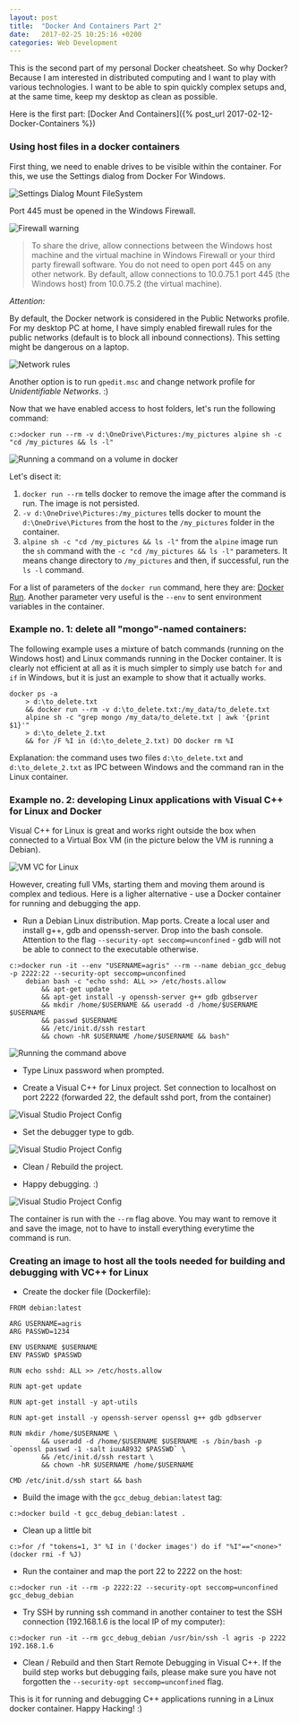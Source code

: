 ```yaml
---
layout: post
title:  "Docker And Containers Part 2"
date:   2017-02-25 10:25:16 +0200
categories: Web Development
---
```

This is the second part of my personal Docker cheatsheet. So why Docker? Because I am interested in distributed computing and I want to play with various technologies. 
I want to be able to spin quickly complex setups and, at the same time, keep my desktop as clean as possible. 

Here is the first part: [Docker And Containers]({% post_url 2017-02-12-Docker-Containers %}) 

### Using host files in a docker containers

First thing, we need to enable drives to be visible within the container. For this, we use the Settings dialog from Docker For Windows.

![Settings Dialog Mount FileSystem]({{site.url}}/assets/docker_2_1.png)

Port 445 must be opened in the Windows Firewall.

![Firewall warning]({{site.url}}/assets/docker_2_2.png)

> To share the drive, allow connections between the Windows host machine and the virtual machine in Windows Firewall or your third party firewall software. You do not need to open port 445 on any other network. 
> By default, allow connections to 10.0.75.1 port 445 (the Windows host) from 10.0.75.2 (the virtual machine). 

*Attention:* 

By default, the Docker network is considered in the Public Networks profile. 
For my desktop PC at home, I have simply enabled firewall rules for the public networks (default is to block all inbound connections). This setting might be dangerous on a laptop.

![Network rules]({{site.url}}/assets/docker_2_3.png)

Another option is to run `gpedit.msc` and change network profile for *Unidentifiable Networks*. :)

Now that we have enabled access to host folders, let's run the following command:

```
c:>docker run --rm -v d:\OneDrive\Pictures:/my_pictures alpine sh -c "cd /my_pictures && ls -l"
```

![Running a command on a volume in docker]({{site.url}}/assets/docker_2_4.png)

Let's disect it:

1. `docker run --rm` tells docker to remove the image after the command is run. The image is not persisted. 
2. `-v d:\OneDrive\Pictures:/my_pictures` tells docker to mount the `d:\OneDrive\Pictures` from the host to the `/my_pictures` folder in the container.
3. `alpine sh -c "cd /my_pictures && ls -l"` from the `alpine` image run the `sh` command with the `-c "cd /my_pictures && ls -l"` parameters. It means change directory to `/my_pictures` and then, if successful, run the `ls -l` command.

For a list of parameters of the `docker run` command, here they are: [Docker Run](https://docs.docker.com/engine/reference/commandline/run/). Another parameter very useful is the `--env` to sent environment variables in the container.

### Example no. 1: delete all "mongo"-named containers:

The following example uses a mixture of batch commands (running on the Windows host) and Linux commands running in the Docker container. It is clearly not efficient at all as it is much simpler to simply use batch `for` and `if` in Windows, but it is just an example to show that it actually works. 

```
docker ps -a 
    > d:\to_delete.txt 
    && docker run --rm -v d:\to_delete.txt:/my_data/to_delete.txt 
    alpine sh -c "grep mongo /my_data/to_delete.txt | awk '{print $1}'" 
    > d:\to_delete_2.txt 
    && for /F %I in (d:\to_delete_2.txt) DO docker rm %I
```

Explanation: the command uses two files `d:\to_delete.txt` and `d:\to_delete_2.txt` as IPC between Windows and the command ran in the Linux container.


### <a name="vclinuxdocker"></a> Example no. 2: developing Linux applications with Visual C++ for Linux and Docker

Visual C++ for Linux is great and  works right outside the box when connected to a Virtual Box VM (in the picture below the VM is running a Debian). 

![VM VC for Linux]({{site.url}}/assets/vsdebian.jpg)

However, creating full VMs, starting them and moving them around is complex and tedious. Here is a ligher alternative - use a Docker container for running and debugging the app.

- Run a Debian Linux distribution. Map ports. Create a local user and install g++, gdb and openssh-server. Drop into the bash console. Attention to the flag `--security-opt seccomp=unconfined` - gdb will not be able to connect to the executable otherwise.

```
c:>docker run -it --env "USERNAME=agris" --rm --name debian_gcc_debug -p 2222:22 --security-opt seccomp=unconfined 
    debian bash -c "echo sshd: ALL >> /etc/hosts.allow 
        && apt-get update 
        && apt-get install -y openssh-server g++ gdb gdbserver 
        && mkdir /home/$USERNAME && useradd -d /home/$USERNAME $USERNAME 
        && passwd $USERNAME 
        && /etc/init.d/ssh restart 
        && chown -hR $USERNAME /home/$USERNAME && bash"
```

![Running the command above]({{site.url}}/assets/docker_2_8.png)

- Type Linux password when prompted.

- Create a Visual C++ for Linux project. Set connection to localhost on port 2222 (forwarded 22, the default sshd port, from the container)

![Visual Studio Project Config]({{site.url}}/assets/docker_2_5.png)

- Set the debugger type to gdb. 

![Visual Studio Project Config]({{site.url}}/assets/docker_2_6.png)

- Clean / Rebuild the project.

- Happy debugging. :)

![Visual Studio Project Config]({{site.url}}/assets/docker_2_7.png)

The container is run with the `--rm` flag above. You may want to remove it and save the image, not to have to install everything everytime the command is run. 

### Creating an image to host all the tools needed for building and debugging with VC++ for Linux

- Create the docker file (Dockerfile):

```
FROM debian:latest

ARG USERNAME=agris
ARG PASSWD=1234

ENV USERNAME $USERNAME
ENV PASSWD $PASSWD

RUN echo sshd: ALL >> /etc/hosts.allow

RUN apt-get update

RUN apt-get install -y apt-utils

RUN apt-get install -y openssh-server openssl g++ gdb gdbserver

RUN mkdir /home/$USERNAME \
        && useradd -d /home/$USERNAME $USERNAME -s /bin/bash -p `openssl passwd -1 -salt iuuA8932 $PASSWD` \
        && /etc/init.d/ssh restart \
        && chown -hR $USERNAME /home/$USERNAME
        
CMD /etc/init.d/ssh start && bash
```

- Build the image with the `gcc_debug_debian:latest` tag:

```
c:>docker build -t gcc_debug_debian:latest .
```

- Clean up a little bit

```
c:>for /f "tokens=1, 3" %I in ('docker images') do if "%I"=="<none>" (docker rmi -f %J)
```

- Run the container and map the port 22 to 2222 on the host:

```
c:>docker run -it --rm -p 2222:22 --security-opt seccomp=unconfined gcc_debug_debian
```

- Try SSH by running ssh command in another container to test the SSH connection (192.168.1.6 is the local IP of my computer):

```
c:>docker run -it --rm gcc_debug_debian /usr/bin/ssh -l agris -p 2222 192.168.1.6
```

- Clean / Rebuild and then Start Remote Debugging in Visual C++. If the build step works but debugging fails, please make sure you have not forgotten the `--security-opt seccomp=unconfined` flag.

This is it for running and debugging C++ applications running in a Linux docker container. Happy Hacking! :)




